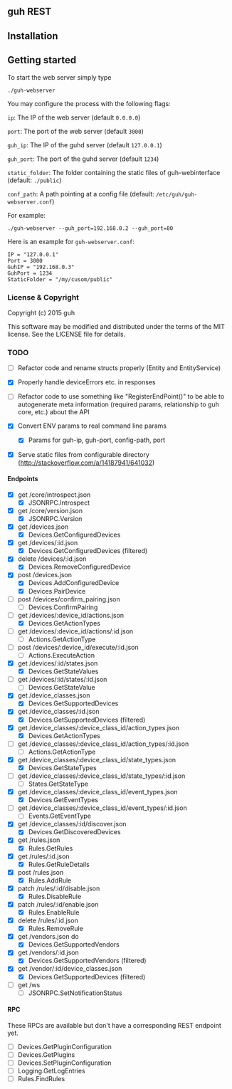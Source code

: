 ## guh REST

## Installation

## Getting started

To start the web server simply type

    ./guh-webserver

You may configure the process with the following flags:

`ip`: The IP of the web server (default `0.0.0.0`)

`port`: The port of the web server (default `3000`)

`guh_ip`: The IP of the guhd server (default `127.0.0.1`)

`guh_port`: The port of the guhd server (default `1234`)

`static_folder`: The folder containing the static files of guh-webinterface (default: `./public`)

`conf_path`: A path pointing at a config file (default: `/etc/guh/guh-webserver.conf`)

For example:

    ./guh-webserver --guh_port=192.168.0.2 --guh_port=80

Here is an example for `guh-webserver.conf`:

    IP = "127.0.0.1"
    Port = 3000
    GuhIP = "192.168.0.3"
    GuhPort = 1234
    StaticFolder = "/my/cusom/public"

### License & Copyright

Copyright (c) 2015 guh

This software may be modified and distributed under the terms of the MIT license. See the LICENSE file for details.

### TODO

 - [ ] Refactor code and rename structs properly (Entity and EntityService)
 - [x] Properly handle deviceErrors etc. in responses
 - [ ] Refactor code to use something like "RegisterEndPoint()" to be able to autogenerate meta information (required params, relationship to guh core, etc.) about the API
 - [x] Convert ENV params to real command line params
   - [x] Params for guh-ip, guh-port, config-path, port
 - [x] Serve static files from configurable directory (http://stackoverflow.com/a/14187941/641032)


#### Endpoints

 - [x] get /core/introspect.json
   - [x] JSONRPC.Introspect
 - [x] get /core/version.json
   - [x] JSONRPC.Version
 - [x] get /devices.json
   - [x] Devices.GetConfiguredDevices
 - [x] get /devices/:id.json
   - [x] Devices.GetConfiguredDevices (filtered)
 - [x] delete /devices/:id.json
   - [x] Devices.RemoveConfiguredDevice
 - [x] post /devices.json
   - [x] Devices.AddConfiguredDevice
   - [x] Devices.PairDevice
 - [ ] post /devices/confirm_pairing.json
   - [ ] Devices.ConfirmPairing
 - [ ] get /devices/:device_id/actions.json
   - [x] Devices.GetActionTypes
 - [ ] get /devices/:device_id/actions/:id.json
   - [ ] Actions.GetActionType
 - [ ] post /devices/:device_id/execute/:id.json
   - [ ] Actions.ExecuteAction
 - [x] get /devices/:id/states.json
   - [x] Devices.GetStateValues
 - [ ] get /devices/:id/states/:id.json
   - [ ] Devices.GetStateValue
 - [x] get /device_classes.json
   - [x] Devices.GetSupportedDevices
 - [x] get /device_classes/:id.json
   - [x] Devices.GetSupportedDevices (filtered)
 - [x] get /device_classes/:device_class_id/action_types.json
   - [x] Devices.GetActionTypes
- [ ] get /device_classes/:device_class_id/action_types/:id.json
   - [ ] Actions.GetActionType
 - [x] get /device_classes/:device_class_id/state_types.json
   - [x] Devices.GetStateTypes
 - [ ] get /device_classes/:device_class_id/state_types/:id.json
   - [ ] States.GetStateType
 - [x] get /device_classes/:device_class_id/event_types.json
   - [x] Devices.GetEventTypes
 - [ ] get /device_classes/:device_class_id/event_types/:id.json
   - [ ] Events.GetEventType
 - [x] get /device_classes/:id/discover.json
   - [x] Devices.GetDiscoveredDevices
 - [x] get /rules.json
   - [x] Rules.GetRules
 - [x] get /rules/:id.json
   - [x] Rules.GetRuleDetails
 - [x] post /rules.json
   - [x] Rules.AddRule
 - [x] patch /rules/:id/disable.json
   - [x] Rules.DisableRule
 - [x] patch /rules/:id/enable.json
   - [x] Rules.EnableRule
 - [x] delete /rules/:id.json
   - [x] Rules.RemoveRule
 - [x] get /vendors.json do
   - [x] Devices.GetSupportedVendors
 - [x] get /vendors/:id.json
   - [x] Devices.GetSupportedVendors (filtered)
 - [x] get /vendor/:id/device_classes.json
   - [x] Devices.GetSupportedDevices (filtered)
 - [ ] get /ws
   - [ ] JSONRPC.SetNotificationStatus

#### RPC

These RPCs are available but don't have a corresponding REST endpoint yet.

 - [ ] Devices.GetPluginConfiguration
 - [ ] Devices.GetPlugins
 - [ ] Devices.SetPluginConfiguration
 - [ ] Logging.GetLogEntries
 - [ ] Rules.FindRules
